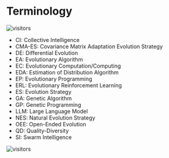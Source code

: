 # Terminology

![visitors](https://visitor-badge.laobi.icu/badge?page_id=Evolutionary-Intelligence.ECAMP-Terminology)

* CI: Collective Intelligence
* CMA-ES: Covariance Matrix Adaptation Evolution Strategy
* DE: Differential Evolution
* EA: Evolutionary Algorithm
* EC: Evolutionary Computation/Computing
* EDA: Estimation of Distribution Algorithm
* EP: Evolutionary Programming
* ERL: Evolutionary Reinforcement Learning 
* ES: Evolution Strategy
* GA: Genetic Algorithm
* GP: Genetic Programming
* LLM: Large Language Model
* NES: Natural Evolution Strategy
* OEE: Open-Ended Evolution
* QD: Quality-Diversity
* SI: Swarm Intelligence

![visitors](https://visitor-badge.laobi.icu/badge?page_id=Evolutionary-Intelligence.ECAMP)
